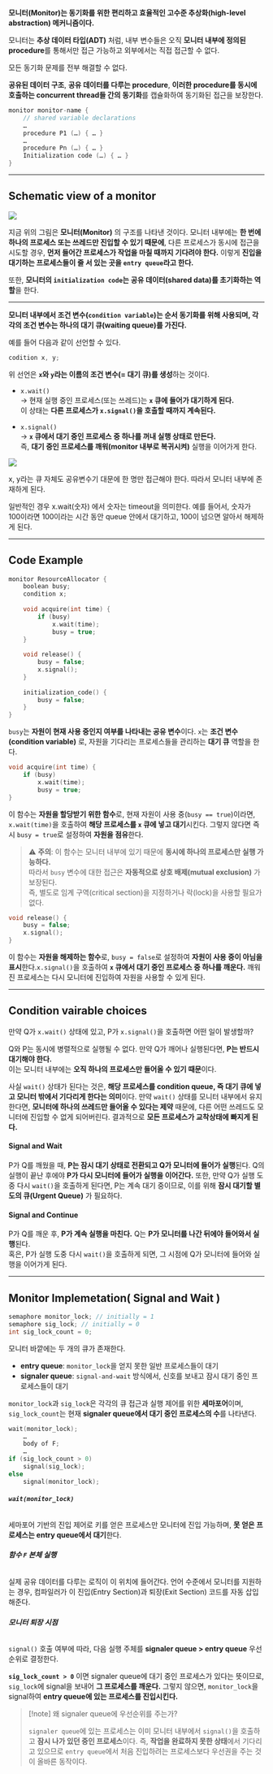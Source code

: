 
**모니터(Monitor)는 동기화를 위한 편리하고 효율적인 고수준 추상화(high-level abstraction) 메커니즘이다.**

모니터는 **추상 데이터 타입(ADT)** 처럼, 내부 변수들은 오직 **모니터 내부에 정의된 procedure**를 통해서만 접근 가능하고 외부에서는 직접 접근할 수 없다.

모든 동기화 문제를 전부 해결할 수 없다.

**공유된 데이터 구조**, **공유 데이터를 다루는 procedure**, **이러한 procedure를 동시에 호출하는 concurrent thread들 간의 동기화**를 캡슐화하여 동기화된 접근을 보장한다. 
    
```c
monitor monitor-name {
	// shared variable declarations
	…
	procedure P1 (…) { … }
	…
	procedure Pn (…) { … }
	Initialization code (…) { … }
}
```

---

## **Schematic view of a monitor**

![](../images/Pasted%20image%2020250520224413.png)

지금 위의 그림은 **모니터(Monitor)** 의 구조를 나타낸 것이다.  모니터 내부에는 **한 번에 하나의 프로세스 또는 쓰레드만 진입할 수 있기 때문에**,  다른 프로세스가 동시에 접근을 시도할 경우, **먼저 들어간 프로세스가 작업을 마칠 때까지 기다려야 한다.**  이렇게 **진입을 대기하는 프로세스들이 줄 서 있는 곳을 `entry queue`라고 한다.**

또한, **모니터의 `initialization code`는 공유 데이터(shared data)를 초기화하는 역할**을 한다.



---

**모니터 내부에서 조건 변수(`condition variable`)는 순서 동기화를 위해 사용되며, 각각의 조건 변수는 하나의 대기 큐(waiting queue)를 가진다.**

예를 들어 다음과 같이 선언할 수 있다.

```c
codition x, y;
```

위 선언은 **`x`와 `y`라는 이름의 조건 변수(= 대기 큐)를 생성**하는 것이다.

- `x.wait()`  
    → 현재 실행 중인 프로세스(또는 쓰레드)는 **`x` 큐에 들어가 대기하게 된다.**  
    이 상태는 **다른 프로세스가 `x.signal()`을 호출할 때까지 계속된다.**
    
- `x.signal()`  
    → **`x` 큐에서 대기 중인 프로세스 중 하나를 꺼내 실행 상태로 만든다.**  
    즉, **대기 중인 프로세스를 깨워(monitor 내부로 복귀시켜)** 실행을 이어가게 한다.


![](../images/Pasted%20image%2020250520225021.png)

x, y라는 큐 자체도 공유변수기 대문에 한 명만 접근해야 한다. 따라서 모니터 내부에 존재하게 된다. 

일반적인 경우 
x.wait(숫자) 에서 숫자는 timeout을 의미한다. 예를 들어서, 숫자가 100이라면 100이라는 시간 동안 queue 안에서 대기하고, 100이 넘으면 알아서 해제하게 된다. 

---
## **Code Example**

```c
monitor ResourceAllocator {
	boolean busy;
	condition x;
	
	void acquire(int time) {
		if (busy)
			x.wait(time);
			busy = true;
	}
	
	void release() {
		busy = false;
		x.signal();
	}
	
	initialization_code() {
		busy = false;
	}
}
```

`busy`는 **자원이 현재 사용 중인지 여부를 나타내는 공유 변수**이다.
`x`는 **조건 변수(condition variable)** 로, 자원을 기다리는 프로세스들을 관리하는 **대기 큐** 역할을 한다.

```c
void acquire(int time) {
	if (busy)
		x.wait(time);
		busy = true;
}
```

이 함수는 **자원을 할당받기 위한 함수**로, 현재 자원이 사용 중(`busy == true`)이라면, `x.wait(time)`을 호출하여 **해당 프로세스를 `x` 큐에 넣고 대기**시킨다. 그렇지 않다면 즉시 `busy = true`로 설정하여 **자원을 점유**한다.

> ⚠ **주의**: 이 함수는 모니터 내부에 있기 때문에 **동시에 하나의 프로세스만 실행 가능하다.**  
> 따라서 `busy` 변수에 대한 접근은 **자동적으로 상호 배제(mutual exclusion)** 가 보장된다.  
> 즉, 별도로 임계 구역(critical section)을 지정하거나 락(lock)을 사용할 필요가 없다.

```c
void release() {
	busy = false;
	x.signal();
}
```

이 함수는 **자원을 해제하는 함수**로, `busy = false`로 설정하여 **자원이 사용 중이 아님을 표시**한다.`x.signal()`을 호출하여 **`x` 큐에서 대기 중인 프로세스 중 하나를 깨운다.**  깨워진 프로세스는 다시 모니터에 진입하여 자원을 사용할 수 있게 된다.

---
## **Condition vairable choices**

만약 Q가 `x.wait()` 상태에 있고, P가 `x.signal()`을 호출하면 어떤 일이 발생할까?

Q와 P는 동시에 병렬적으로 실행될 수 없다. 만약 Q가 깨어나 실행된다면, **P는 반드시 대기해야 한다.**  
이는 모니터 내부에는 **오직 하나의 프로세스만 들어올 수 있기 때문**이다.

사실 `wait()` 상태가 된다는 것은, **해당 프로세스를 condition queue, 즉 대기 큐에 넣고 모니터 밖에서 기다리게 한다는 의미**이다.  만약 `wait()` 상태를 모니터 내부에서 유지한다면, **모니터에 하나의 쓰레드만 들어올 수 있다는 제약** 때문에,  다른 어떤 쓰레드도 모니터에 진입할 수 없게 되어버린다. 결과적으로 **모든 프로세스가 교착상태에 빠지게 된다.**


#### Signal and Wait

P가 Q를 깨웠을 때, **P는 잠시 대기 상태로 전환되고 Q가 모니터에 들어가 실행**된다.  Q의 실행이 끝난 후에야 **P가 다시 모니터에 들어가 실행을 이어간다.**  또한, 만약 Q가 실행 도중 다시 `wait()`을 호출하게 된다면,  P는 계속 대기 중이므로, 이를 위해 **잠시 대기할 별도의 큐(Urgent Queue)** 가 필요하다.

#### Signal and Continue

P가 Q를 깨운 후, **P가 계속 실행을 마친다.**  Q는 **P가 모니터를 나간 뒤에야 들어와서 실행**된다.  
혹은, P가 실행 도중 다시 `wait()`을 호출하게 되면,  그 시점에 Q가 모니터에 들어와 실행을 이어가게 된다.

---
## **Monitor Implemetation( Signal and Wait )**

```c
semaphore monitor_lock; // initially = 1
semaphore sig_lock; // initially = 0
int sig_lock_count = 0;
```

모니터 바깥에는 두 개의 큐가 존재한다.

- **entry queue**: `monitor_lock`을 얻지 못한 일반 프로세스들이 대기
- **signaler queue**: `signal-and-wait` 방식에서, 신호를 보내고 잠시 대기 중인 프로세스들이 대기

`monitor_lock`과 `sig_lock`은 각각의 큐 접근과 실행 제어를 위한 **세마포어**이며,  `sig_lock_count`는 현재 **signaler queue에서 대기 중인 프로세스의 수**를 나타낸다.

```c
wait(monitor_lock);
	…
	body of F;
	…
if (sig_lock_count > 0)
	signal(sig_lock);
else
	signal(monitor_lock);
```

###### **`wait(monitor_lock)`**
세마포어 기반의 진입 제어로 키를 얻은 프로세스만 모니터에 진입 가능하며,  **못 얻은 프로세스는 entry queue에서 대기**한다.
###### **함수 `F` 본체 실행**
실제 공유 데이터를 다루는 로직이 이 위치에 들어간다. 언어 수준에서 모니터를 지원하는 경우, 컴파일러가 이 진입(Entry Section)과 퇴장(Exit Section) 코드를 자동 삽입해준다.
###### **모니터 퇴장 시점**
`signal()` 호출 여부에 따라,  다음 실행 주체를 **signaler queue > entry queue** 우선순위로 결정한다.

**`sig_lock_count > 0`** 이면 signaler queue에 대기 중인 프로세스가 있다는 뜻이므로,  `sig_lock`에 signal을 보내어 **그 프로세스를 깨운다.** 그렇지 않으면, `monitor_lock`을 signal하여 **entry queue에 있는 프로세스를 진입시킨다.**

> [!note] 왜 signaler queue에 우선순위를 주는가?
> 
> `signaler queue`에 있는 프로세스는 이미 모니터 내부에서 `signal()`을 호출하고  **잠시 나가 있던 중인 프로세스**이다.  즉, **작업을 완료하지 못한 상태**에서 기다리고 있으므로  `entry queue`에서 처음 진입하려는 프로세스보다 우선권을 주는 것이 올바른 동작이다.
